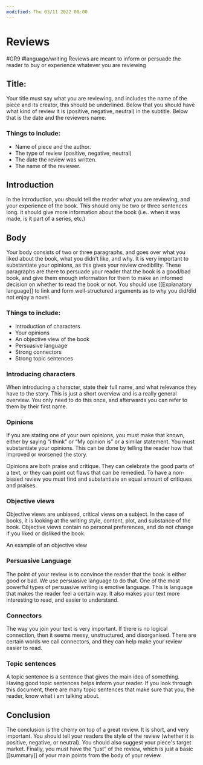 ```yaml
---
modified: Thu 03/11 2022 08:00
---
```

# Reviews
#GR9 #language/writing 
Reviews are meant to inform or persuade the reader to buy or experience whatever you are reviewing

## Title:
Your title must say what you are reviewing, and includes the name of the piece and its creator, this should be underlined. Below that you should have what kind of review it is (positive, negative, neutral) in the subtitle. Below that is the date and the reviewers name.

### Things to include:
-   Name of piece and the author.
-   The type of review (positive, negative, neutral)
-   The date the review was written.
-   The name of the reviewer.

## Introduction
In the introduction, you should tell the reader what you are reviewing, and your experience of the book. This should only be two or three sentences long. it should give more information about the book (i.e.. when it was made, is it part of a series, etc.)

## Body
Your body consists of two or three paragraphs, and goes over what you liked about the book, what you didn't like, and why. It is very important to substantiate your opinions, as this gives your review credibility. These paragraphs are there to persuade your reader that the book is a good/bad book, and give them enough information for them to make an informed decision on whether to read the book or not. You should use [[Explanatory language]] to link and form well-structured arguments as to why you did/did not enjoy a novel. 

### Things to include:
-   Introduction of characters
-   Your opinions
-   An objective view of the book
-   Persuasive language
-   Strong connectors
-   Strong topic sentences

### Introducing characters

When introducing a character, state their full name, and what relevance they have to the story. This is just a short overview and is a really general overview. You only need to do this once, and afterwards you can refer to them by their first name.

### Opinions

If you are stating one of your own opinions, you must make that known, either by saying “i think” or “My opinion is” or a similar statement. You must substantiate your opinions. This can be done by telling the reader how that improved or worsened the story.

Opinions are both praise and critique. They can celebrate the good parts of a text, or they can point out flaws that can be remedied. To have a non-biased review you must find and substantiate an equal amount of critiques and praises.

### Objective views

Objective views are unbiased, critical views on a subject. In the case of books, it is looking at the writing style, content, plot, and substance of the book. Objective views contain no personal preferences, and do not change if you liked or disliked the book.

An example of an objective view

### Persuasive Language

The point of your review is to convince the reader that the book is either good or bad. We use persuasive language to do that. One of the most powerful types of persuasive writing is emotive language. This is language that makes the reader feel a certain way. It also makes your text more interesting to read, and easier to understand.

### Connectors

The way you join your text is very important. If there is no logical connection, then it seems messy, unstructured, and disorganised. There are certain words we call connectors, and they can help make your review easier to read.

### Topic sentences

A topic sentence is a sentence that gives the main idea of something. Having good topic sentences helps inform your reader. If you look through this document, there are many topic sentences that make sure that you, the reader, know what i am talking about.

## Conclusion

The conclusion is the cherry on top of a great review. It is short, and very important. You should tell your readers the style of the review (whether it is positive, negative, or neutral). You should also suggest your piece's target market. Finally, you must have the “just” of the review, which is just a basic [[summary]] of your main points from the body of your review.